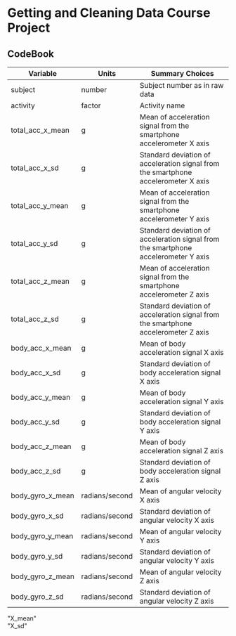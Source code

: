 # Getting and Cleaning Data Course Project

## CodeBook

Variable | Units | Summary Choices
--- | --- | ---
subject | number | Subject number as in raw data
activity | factor | Activity name 
total_acc_x_mean | g | Mean of acceleration signal from the smartphone accelerometer X axis 
total_acc_x_sd | g | Standard deviation of acceleration signal from the smartphone accelerometer X axis 
total_acc_y_mean | g | Mean of acceleration signal from the smartphone accelerometer Y axis 
total_acc_y_sd | g | Standard deviation of acceleration signal from the smartphone accelerometer Y axis 
total_acc_z_mean | g | Mean of acceleration signal from the smartphone accelerometer Z axis 
total_acc_z_sd | g | Standard deviation of acceleration signal from the smartphone accelerometer Z axis 
body_acc_x_mean | g | Mean of body acceleration signal X axis 
body_acc_x_sd | g | Standard deviation of body acceleration signal X axis
body_acc_y_mean | g | Mean of body acceleration signal Y axis 
body_acc_y_sd | g | Standard deviation of body acceleration signal Y axis 
body_acc_z_mean | g | Mean of body acceleration signal Z axis 
body_acc_z_sd | g | Standard deviation of body acceleration signal Z axis 
body_gyro_x_mean | radians/second | Mean of angular velocity X axis
body_gyro_x_sd | radians/second | Standard deviation of angular velocity X axis
body_gyro_y_mean | radians/second | Mean of angular velocity Y axis
body_gyro_y_sd | radians/second | Standard deviation of angular velocity Y axis
body_gyro_z_mean | radians/second | Mean of angular velocity Z axis
body_gyro_z_sd | radians/second | Standard deviation of angular velocity Z axis
"X_mean"          
"X_sd"            